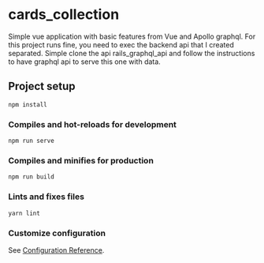 # cards_collection

Simple vue application with basic features from Vue and Apollo graphql.
For this project runs fine, you need to exec the backend api that I created separated.
Simple clone the api rails_graphql_api and follow the instructions to have graphql api to serve this one with data.

## Project setup
```
npm install
```

### Compiles and hot-reloads for development
```
npm run serve
```

### Compiles and minifies for production
```
npm run build
```

### Lints and fixes files
```
yarn lint
```

### Customize configuration
See [Configuration Reference](https://cli.vuejs.org/config/).
